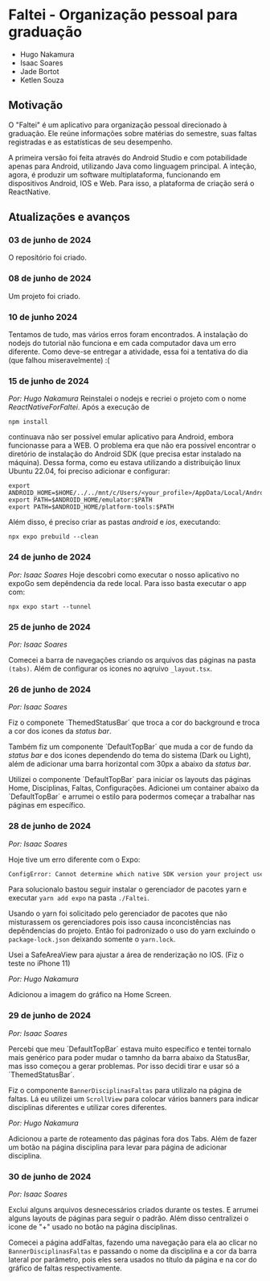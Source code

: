 # Faltei - Organização pessoal para graduação

* Hugo Nakamura
* Isaac Soares
* Jade Bortot
* Ketlen Souza

## Motivação

O "Faltei" é um aplicativo para organização pessoal direcionado à graduação. Ele reúne informações sobre matérias do semestre, suas faltas registradas e as estatísticas de seu desempenho.

A primeira versão foi feita através do Android Studio e com potabilidade apenas para Android, utilizando Java como linguagem principal. A inteção, agora, é produzir um software multiplataforma, funcionando em dispositivos Android, IOS e Web. Para isso, a plataforma de criação será o ReactNative.

## Atualizações e avanços
### 03 de junho de 2024

O reposítório foi criado.

### 08 de junho de 2024

Um projeto foi criado.

### 10 de junho 2024

Tentamos de tudo, mas vários erros foram encontrados. A instalação do nodejs do tutorial não funciona e em cada computador dava um erro diferente. Como deve-se entregar a atividade, essa foi a tentativa do dia (que falhou miseravelmente) :(

### 15 de junho de 2024
*Por: Hugo Nakamura*
Reinstalei o nodejs e recriei o projeto com o nome *ReactNativeForFaltei*. Após a execução de

```
npm install
```

continuava não ser possível emular aplicativo para Android, embora funcionasse para a WEB. O problema era que não era possível encontrar o diretório de instalação do Android SDK (que precisa estar instalado na máquina). Dessa forma, como eu estava utilizando a distribuição linux Ubuntu 22.04, foi preciso adicionar e configurar:

```
export ANDROID_HOME=$HOME/../../mnt/c/Users/<your_profile>/AppData/Local/Android/Sdk
export PATH=$ANDROID_HOME/emulator:$PATH
export PATH=$ANDROID_HOME/platform-tools:$PATH
```

Além disso, é preciso criar as pastas *android* e *ios*, executando:

```
npx expo prebuild --clean
```
### 24 de junho de 2024
*Por: Isaac Soares*
Hoje descobri como executar o nosso aplicativo no expoGo sem depêndencia da rede local. Para isso basta executar o app com:

```
npx expo start --tunnel
```

### 25 de junho de 2024
*Por: Isaac Soares*

Comecei a barra de navegações criando os arquivos das páginas na pasta `(tabs)`. Além de configurar os icones no aqruivo `_layout.tsx`.

### 26 de junho de 2024
*Por: Isaac Soares*

Fiz o componete ´ThemedStatusBar´ que troca a cor do background e troca a cor dos icones da *status bar*.

Também fiz um componente ´DefaultTopBar´ que muda a cor de fundo da *status bar* e dos icones dependendo do tema do sistema (Dark ou Light), além de adicionar uma barra horizontal com 30px a abaixo da *status bar*.

Utilizei o componente ´DefaultTopBar´ para iniciar os layouts das páginas Home, Disciplinas, Faltas, Configurações. Adicionei um container abaixo da ´DefaultTopBar´ e arrumei o estilo para podermos começar a trabalhar nas páginas em específico.

### 28 de junho de 2024
*Por: Isaac Soares*

Hoje tive um erro diferente com o Expo:

```bash
ConfigError: Cannot determine which native SDK version your project uses because the module `expo` is not installed.
```

Para solucionalo bastou seguir instalar o gerenciador de pacotes yarn e executar `yarn add expo` na pasta `./Faltei`.

Usando o yarn foi solicitado pelo gerenciador de pacotes que não misturassem os gerenciadores pois isso causa inconcistências nas depêndencias do projeto. Então foi padronizado o uso do yarn excluindo o `package-lock.json` deixando somente o `yarn.lock`.

Usei a SafeAreaView para ajustar a área de renderização no IOS. (Fiz o teste no iPhone 11)

*Por: Hugo Nakamura*

Adicionou a imagem do gráfico na Home Screen.

### 29 de junho de 2024
*Por: Isaac Soares*

Percebi que meu ´DefaultTopBar´ estava muito específico e tentei tornalo mais genérico para poder mudar o tamnho da barra abaixo da StatusBar, mas isso começou a gerar problemas. Por isso decidi tirar e usar só a ´ThemedStatusBar´.

Fiz o componente `BannerDisciplinasFaltas` para utilizalo na página de faltas. Lá eu utilizei um `ScrollView` para colocar vários banners para indicar disciplinas diferentes e utilizar cores diferentes.

*Por: Hugo Nakamura*

Adicionou a parte de roteamento das páginas fora dos Tabs. Além de fazer um botão na página disciplina para levar para página de adicionar disciplina.

### 30 de junho de 2024
*Por: Isaac Soares*

Exclui alguns arquivos desnecessários criados durante os testes. E arrumei alguns layouts de páginas para seguir o padrão. Além disso centralizei o icone de "+" usado no botão na página disciplinas. 

Comecei a página addFaltas, fazendo uma navegação para ela ao clicar no `BannerDisciplinasFaltas` e passando o nome da disciplina e a cor da barra lateral por parâmetro, pois eles sera usados no título da página e na cor do gráfico de faltas respectivamente.
